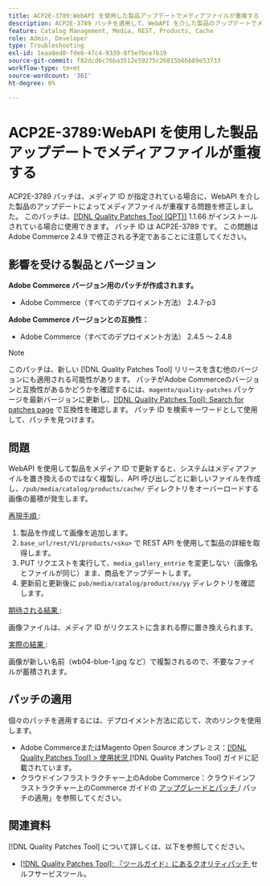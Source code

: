 ```yaml
---
title: ACP2E-3789:WebAPI を使用した製品アップデートでメディアファイルが重複する
description: ACP2E-3789 パッチを適用して、WebAPI を介した製品のアップデートでメディア ID が指定された場合にメディアファイルが重複するAdobe Commerceの問題を修正してください。
feature: Catalog Management, Media, REST, Products, Cache
role: Admin, Developer
type: Troubleshooting
exl-id: 1eaa8ed0-fde6-47c4-9339-8f5e7bce7b19
source-git-commit: f82dcd6c76ba3512e59275c26815b6bb89e53733
workflow-type: tm+mt
source-wordcount: '361'
ht-degree: 0%

---
```


# ACP2E-3789:WebAPI を使用した製品アップデートでメディアファイルが重複する

ACP2E-3789 パッチは、メディア ID が指定されている場合に、WebAPI を介した製品のアップデートによってメディアファイルが重複する問題を修正しました。 このパッチは、[[!DNL Quality Patches Tool (QPT)]](/help/tools/quality-patches-tool/quality-patches-tool-to-self-serve-quality-patches.md) 1.1.66 がインストールされている場合に使用できます。 パッチ ID は ACP2E-3789 です。 この問題はAdobe Commerce 2.4.9 で修正される予定であることに注意してください。

## 影響を受ける製品とバージョン

**Adobe Commerce バージョン用のパッチが作成されます。**

* Adobe Commerce（すべてのデプロイメント方法） 2.4.7-p3

**Adobe Commerce バージョンとの互換性：**

* Adobe Commerce（すべてのデプロイメント方法） 2.4.5 ～ 2.4.8

>[!NOTE]
>
>このパッチは、新しい [!DNL Quality Patches Tool] リリースを含む他のバージョンにも適用される可能性があります。 パッチがAdobe Commerceのバージョンと互換性があるかどうかを確認するには、`magento/quality-patches` パッケージを最新バージョンに更新し、[[!DNL Quality Patches Tool]: Search for patches page](https://experienceleague.adobe.com/tools/commerce-quality-patches/index.html) で互換性を確認します。 パッチ ID を検索キーワードとして使用して、パッチを見つけます。

## 問題

WebAPI を使用して製品をメディア ID で更新すると、システムはメディアファイルを置き換えるのではなく複製し、API 呼び出しごとに新しいファイルを作成し、`/pub/media/catalog/products/cache/` ディレクトリをオーバーロードする画像の蓄積が発生します。

<u> 再現手順 </u>:

1. 製品を作成して画像を追加します。
1. `base_url/rest/V1/products/<sku>` で REST API を使用して製品の詳細を取得します。
1. PUT リクエストを実行して、`media_gallery_entrie` を変更しない（画像名とファイルが同じ）まま、商品をアップデートします。
1. 更新前と更新後に `pub/media/catalog/product/xx/yy` ディレクトリを確認します。

<u> 期待される結果 </u>:

画像ファイルは、メディア ID がリクエストに含まれる際に置き換えられます。

<u> 実際の結果 </u>:

画像が新しい名前（wb04-blue-1.jpg など）で複製されるので、不要なファイルが蓄積されます。

## パッチの適用

個々のパッチを適用するには、デプロイメント方法に応じて、次のリンクを使用します。

* Adobe CommerceまたはMagento Open Source オンプレミス：[[!DNL Quality Patches Tool] > 使用状況 ](/help/tools/quality-patches-tool/usage.md)[!DNL Quality Patches Tool] ガイドに記載されています。
* クラウドインフラストラクチャー上のAdobe Commerce：クラウドインフラストラクチャー上のCommerce ガイドの [ アップグレードとパッチ ](https://experienceleague.adobe.com/docs/commerce-cloud-service/user-guide/develop/upgrade/apply-patches.html)/ パッチの適用」を参照してください。

## 関連資料

[!DNL Quality Patches Tool] について詳しくは、以下を参照してください。

* [[!DNL Quality Patches Tool]: 『ツールガイド』にあるクオリティパッチ ](/help/tools/quality-patches-tool/quality-patches-tool-to-self-serve-quality-patches.md) セルフサービスツール。
